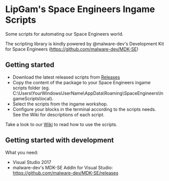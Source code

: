# LipGam's Space Engineers Ingame Scripts
Some scripts for automating our Space Engineers world.

The scripting library is kindly powered by @malware-dev's Development Kit for Space Engineers (https://github.com/malware-dev/MDK-SE)

## Getting started
- Download the latest released scripts from [Releases](https://github.com/julianbartel/lipgam-se-scripting/releases)
- Copy the content of the package to your Space Engineers ingame scripts folder (eg. C:\Users\YourWindowsUserName\AppData\Roaming\SpaceEngineers\IngameScripts\local).
- Select the scripts from the ingame workshop.
- Configure your blocks in the terminal according to the scripts needs. See the Wiki for descriptions of each script.

Take a look to our  [Wiki](https://github.com/julianbartel/lipgam-se-scripting/wiki) to read how to use the scripts.

## Getting started with development
What you need:
- Visual Studio 2017
- malware-dev's MDK-SE AddIn for Visual Studio: https://github.com/malware-dev/MDK-SE/releases
